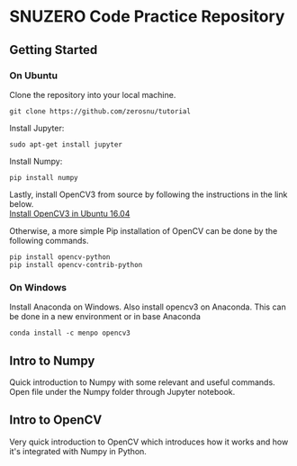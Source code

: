 # SNUZERO Code Practice Repository

## Getting Started

### On Ubuntu
Clone the repository into your local machine.

```
git clone https://github.com/zerosnu/tutorial
```

Install Jupyter:

``` 
sudo apt-get install jupyter
```
Install Numpy:

``` 
pip install numpy
```

Lastly, install OpenCV3 from source by following the instructions in the link below.  
[Install OpenCV3 in Ubuntu 16.04](http://webnautes.tistory.com/1030)

Otherwise, a more simple Pip installation of OpenCV can be done by the following commands. 

``` 
pip install opencv-python
pip install opencv-contrib-python
```


### On Windows

Install Anaconda on Windows. Also install opencv3 on Anaconda. This can be done in a new environment or in base Anaconda

```
conda install -c menpo opencv3
```

## Intro to Numpy

Quick introduction to Numpy with some relevant and useful commands. Open file under the Numpy folder through Jupyter notebook.

## Intro to OpenCV

Very quick introduction to OpenCV which introduces how it works and how it's integrated with Numpy in Python.  

